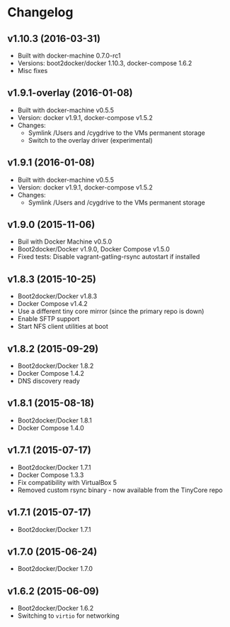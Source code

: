 # Changelog


## v1.10.3 (2016-03-31)

- Built with docker-machine 0.7.0-rc1
- Versions: boot2docker/docker 1.10.3, docker-compose 1.6.2
- Misc fixes


## v1.9.1-overlay (2016-01-08)

- Built with docker-machine v0.5.5
- Version: docker v1.9.1, docker-compose v1.5.2
- Changes:
  - Symlink /Users and /cygdrive to the VMs permanent storage
  - Switch to the overlay driver (experimental)


## v1.9.1 (2016-01-08)

- Built with docker-machine v0.5.5
- Version: docker v1.9.1, docker-compose v1.5.2
- Changes:
  - Symlink /Users and /cygdrive to the VMs permanent storage


## v1.9.0 (2015-11-06)

- Buil with Docker Machine v0.5.0
- Boot2docker/Docker v1.9.0, Docker Compose v1.5.0
- Fixed tests: Disable vagrant-gatling-rsync autostart if installed


## v1.8.3 (2015-10-25)

- Boot2docker/Docker v1.8.3
- Docker Compose v1.4.2
- Use a different tiny core mirror (since the primary repo is down)
- Enable SFTP support
- Start NFS client utilities at boot


## v1.8.2 (2015-09-29)

- Boot2docker/Docker 1.8.2
- Docker Compose 1.4.2
- DNS discovery ready


## v1.8.1 (2015-08-18)

- Boot2docker/Docker 1.8.1
- Docker Compose 1.4.0


## v1.7.1 (2015-07-17)

- Boot2docker/Docker 1.7.1
- Docker Compose 1.3.3
- Fix compatibility with VirtualBox 5
- Removed custom rsync binary - now available from the TinyCore repo


## v1.7.1 (2015-07-17)

- Boot2docker/Docker 1.7.1


## v1.7.0 (2015-06-24)

- Boot2docker/Docker 1.7.0


## v1.6.2 (2015-06-09)

- Boot2docker/Docker 1.6.2
- Switching to `virtio` for networking